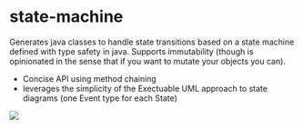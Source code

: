 state-machine
==============
Generates java classes to handle state transitions based on a state machine defined with type safety in java. Supports 
immutability (though is opinionated in the sense that if you want to mutate your objects you can).

* Concise API using method chaining
* leverages the simplicity of the Exectuable UML approach
to state diagrams (one Event type for each State)

<img src="src/docs/microwave-state-machine.png?raw=true" />


